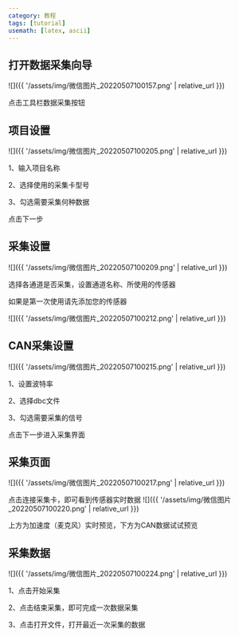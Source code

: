 ```yaml
---
category: 教程
tags: [tutorial]
usemath: [latex, ascii]
---
```

## 打开数据采集向导
![]({{ '/assets/img/微信图片_20220507100157.png' | relative_url }})

点击工具栏数据采集按钮
## 项目设置
![]({{ '/assets/img/微信图片_20220507100205.png' | relative_url }})

1、输入项目名称

2、选择使用的采集卡型号

3、勾选需要采集何种数据

点击下一步
## 采集设置
![]({{ '/assets/img/微信图片_20220507100209.png' | relative_url }})

选择各通道是否采集，设置通道名称、所使用的传感器

如果是第一次使用请先添加您的传感器

![]({{ '/assets/img/微信图片_20220507100212.png' | relative_url }})
## CAN采集设置
![]({{ '/assets/img/微信图片_20220507100215.png' | relative_url }})

1、设置波特率

2、选择dbc文件

3、勾选需要采集的信号

点击下一步进入采集界面
## 采集页面
![]({{ '/assets/img/微信图片_20220507100217.png' | relative_url }})

点击连接采集卡，即可看到传感器实时数据
![]({{ '/assets/img/微信图片_20220507100220.png' | relative_url }})

上方为加速度（麦克风）实时预览，下方为CAN数据试试预览
## 采集数据
![]({{ '/assets/img/微信图片_20220507100224.png' | relative_url }})

1、点击开始采集

2、点击结束采集，即可完成一次数据采集

3、点击打开文件，打开最近一次采集的数据
